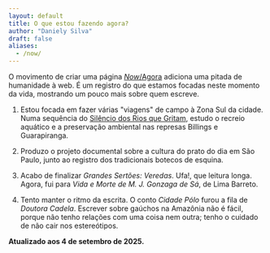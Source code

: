 ```yaml
---
layout: default
title: O que estou fazendo agora?
author: "Daniely Silva"
draft: false
aliases:
  - /now/
---
```

O movimento de criar uma página [*Now*/Agora](https://nownownow.com/about) adiciona uma pitada de humanidade à web. É um registro do que estamos focadas neste momento da vida, mostrando um pouco mais sobre quem escreve.

1. Estou focada em fazer várias "viagens" de campo à Zona Sul da cidade. Numa sequência do [Silêncio dos Rios que Gritam](https://danielysilva.com.br/acervo/silencio-dos-rios-que-gritam/), estudo o recreio aquático e a preservação ambiental nas represas Billings e Guarapiranga.

2. Produzo o projeto documental sobre a cultura do prato do dia em São Paulo, junto ao registro dos tradicionais botecos de esquina.

3. Acabo de finalizar *Grandes Sertões: Veredas*. Ufa!, que leitura longa. Agora, fui para *Vida e Morte de M. J. Gonzaga de Sá*, de Lima Barreto.

4. Tento manter o ritmo da escrita. O conto *Cidade Pólo* furou a fila de *Doutora Cadela*. Escrever sobre gaúchos na Amazônia não é fácil, porque não tenho relações com uma coisa nem outra; tenho o cuidado de não cair nos estereótipos.

**Atualizado aos 4 de setembro de 2025.**
